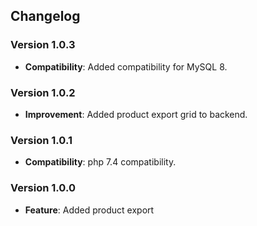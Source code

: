 ## Changelog

### Version 1.0.3
- **Compatibility**: Added compatibility for MySQL 8.

### Version 1.0.2
- **Improvement**: Added product export grid to backend.

### Version 1.0.1
- **Compatibility**: php 7.4 compatibility.

### Version 1.0.0
- **Feature**: Added product export
